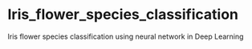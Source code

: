 # Iris_flower_species_classification
Iris flower species classification using neural network in Deep Learning
